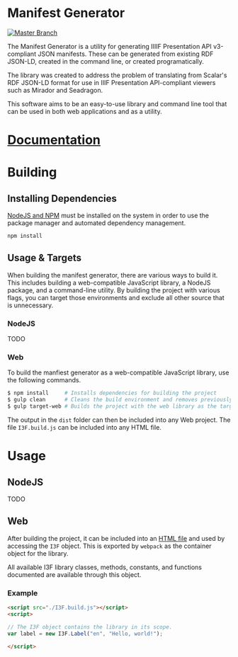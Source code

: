 # <span id="1"></span> Manifest Generator

[![Master Branch](https://github.com/DigitalPiranesiStorage/Manifest-Generator/actions/workflows/build-master-using-gulp.yml/badge.svg?branch=master)](https://github.com/DigitalPiranesiStorage/Manifest-Generator/actions/workflows/build-master-using-gulp.yml)

The Manifest Generator is a utility for generating IIIIF Presentation API
v3-compliant JSON manifests. These can be generated from existing RDF JSON-LD,
created in the command line, or created programatically.

The library was created to address the problem of translating from Scalar's RDF
JSON-LD format for use in IIIF Presentation API-compliant viewers such as
Mirador and Seadragon.

This software aims to be an easy-to-use library and command line tool that
can be used in both web applications and as a utility.

# [Documentation](https://digitalpiranesistorage.github.io/Manifest-Generator/)

# <span id="3"></span> Building

## Installing Dependencies
[NodeJS and NPM](https://docs.npmjs.com/downloading-and-installing-node-js-and-npm) must be installed on the system in order to use the package manager and automated dependency management.

```bash
npm install
```

## Usage & Targets
When building the manifest generator, there are various ways to build it. This includes building a web-compatible JavaScript library, a NodeJS package, and a command-line utility. By building the project with various flags, you can target those environments and exclude all other source that is unnecessary.

### NodeJS
TODO

### Web
To build the manfiest generator as a web-compatible JavaScript library, use the following commands.

```bash
$ npm install     # Installs dependencies for building the project
$ gulp clean      # Cleans the build environment and removes previously built code.
$ gulp target-web # Builds the project with the web library as the target.
```

The output in the `dist` folder can then be included into any Web project. The file `I3F.build.js` can be included into any HTML file.

# Usage

## NodeJS
TODO

## Web
After building the project, it can be included into an [HTML file](https://github.com/DigitalPiranesiStorage/Manifest-Generator/tree/master/docs/examples/HTML.md) and used by accessing the `I3F` object. This is exported by `webpack` as the container object for the library.

All available I3F library classes, methods, constants, and functions documented are available through this object.

### Example
```html
<script src="./I3F.build.js"></script>
<script>

// The I3F object contains the library in its scope.
var label = new I3F.Label("en", "Hello, world!");

</script>
```
